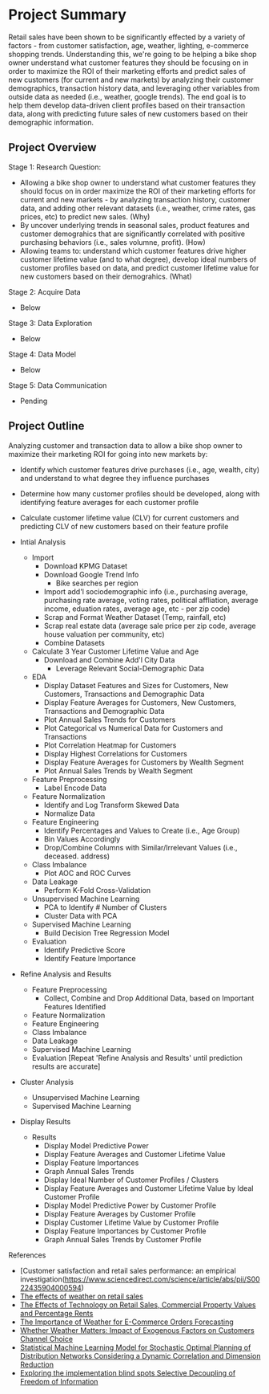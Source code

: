# Project Summary
Retail sales have been shown to be significantly effected by a variety of factors - from customer satisfaction, age, weather, lighting, e-commerce shopping trends. Understanding this, we're going to be helping a bike shop owner understand what customer features they should be focusing on in order to maximize the ROI of their marketing efforts and predict sales of new customers (for current and new markets) by analyzing their customer demographics, transaction history data, and leveraging other variables from outside data as needed (i.e., weather, google trends). The end goal is to help them develop data-driven client profiles based on their transaction data, along with predicting future sales of new customers based on their demographic information.

## Project Overview
Stage 1: Research Question:
- Allowing a bike shop owner to understand what customer features they should focus on in order maximize the ROI of their marketing efforts for current and new markets - by analyzing transaction history, customer data, and adding other relevant datasets (i.e., weather, crime rates, gas prices, etc) to predict new sales. (Why)
- By uncover underlying trends in seasonal sales, product features and customer demograhics that are significantly correlated with positive purchasing behaviors (i.e., sales volumne, profit). (How)
- Allowing teams to: understand which customer features drive higher customer lifetime value (and to what degree), develop ideal numbers of customer profiles based on data, and predict customer lifetime value for new customers based on their demograhics. (What)


Stage 2: Acquire Data
- Below

Stage 3: Data Exploration
- Below

Stage 4: Data Model
- Below

Stage 5: Data Communication
- Pending

## Project Outline
Analyzing customer and transaction data to allow a bike shop owner to maximize their marketing ROI for going into new markets by:
- Identify which customer features drive purchases (i.e., age, wealth, city) and understand to what degree they influence purchases
- Determine how many customer profiles should be developed, along with identifying feature averages for each customer profile
- Calculate customer lifetime value (CLV) for current customers and predicting CLV of new customers based on their feature profile

- Intial Analysis
  - Import
    - Download KPMG Dataset
    - Download Google Trend Info
      - Bike searches per region
    - Import add'l sociodemographic info (i.e., purchasing average, purchasing rate average, voting rates, political affliation, average income, eduation rates, average age, etc - per zip code)
    - Scrap and Format Weather Dataset (Temp, rainfall, etc)
    - Scrap real estate data (average sale price per zip code, average house valuation per community, etc)
    - Combine Datasets
  - Calculate 3 Year Customer Lifetime Value and Age
    - Download and Combine Add'l City Data
      - Leverage Relevant Social-Demographic Data
  - EDA
    - Display Dataset Features and Sizes for Customers, New Customers, Transactions and Demographic Data
    - Display Feature Averages for Customers, New Customers, Transactions and Demographic Data
    - Plot Annual Sales Trends for Customers
    - Plot Categorical vs Numerical Data for Customers and Transactions
    - Plot Correlation Heatmap for Customers
    - Display Highest Correlations for Customers
    - Display Feature Averages for Customers by Wealth Segment
    - Plot Annual Sales Trends by Wealth Segment
  - Feature Preprocessing
    - Label Encode Data
  - Feature Normalization
    - Identify and Log Transform Skewed Data
    - Normalize Data
  - Feature Engineering
    - Identify Percentages and Values to Create (i.e., Age Group)
    - Bin Values Accordingly
    - Drop/Combine Columns with Similar/Irrelevant Values (i.e., deceased. address)
  - Class Imbalance
    - Plot AOC and ROC Curves
  - Data Leakage
    - Perform K-Fold Cross-Validation
  - Unsupervised Machine Learning
    - PCA to Identify # Number of Clusters
    - Cluster Data with PCA
  - Supervised Machine Learning
    - Build Decision Tree Regression Model
  - Evaluation
    - Identify Predictive Score
    - Identify Feature Importance
- Refine Analysis and Results
  - Feature Preprocessing
    - Collect, Combine and Drop Additional Data, based on Important Features Identified
  - Feature Normalization
  - Feature Engineering
  - Class Imbalance
  - Data Leakage
  - Supervised Machine Learning
  - Evaluation
[Repeat 'Refine Analysis and Results' until prediction results are accurate]
- Cluster Analysis
  - Unsupervised Machine Learning
  - Supervised Machine Learning
- Display Results
  - Results
    - Display Model Predictive Power
    - Display Feature Averages and Customer Lifetime Value
    - Display Feature Importances
    - Graph Annual Sales Trends
    - Display Ideal Number of Customer Profiles / Clusters
    - Display Feature Averages and Customer Lifetime Value by Ideal Customer Profile
    - Display Model Predictive Power by Customer Profile
    - Display Feature Averages by Customer Profile
    - Display Customer Lifetime Value by Customer Profile
    - Display Feature Importances by Customer Profile
    - Graph Annual Sales Trends by Customer Profile

References
 - [Customer satisfaction and retail sales performance: an empirical investigation(https://www.sciencedirect.com/science/article/abs/pii/S0022435904000594)
 - [The effects of weather on retail sales](https://ideas.repec.org/p/fip/fedgfe/2000-08.html)
 - [The Effects of Technology on Retail Sales, Commercial Property Values and Percentage Rents](https://aresjournals.org/doi/abs/10.5555/repm.6.2.y2002k2632757j07)
 - [The Importance of Weather for E-Commerce Orders Forecasting](https://dl.acm.org/doi/abs/10.1145/3385061.3385064)
 - [Whether Weather Matters: Impact of Exogenous Factors on Customers Channel Choice](https://link.springer.com/chapter/10.1007/978-3-030-20119-7_10)
 - [Statistical Machine Learning Model for Stochastic Optimal Planning of Distribution Networks Considering a Dynamic Correlation and Dimension Reduction](https://ieeexplore.ieee.org/abstract/document/8999581)
 - [Exploring the implementation blind spots Selective Decoupling of Freedom of Information](https://www.semanticscholar.org/paper/Exploring-the-implementation-blind-spots-Selective-Kuk/ec1f111b1e53122dc0abec491ce91eff5611f987)
